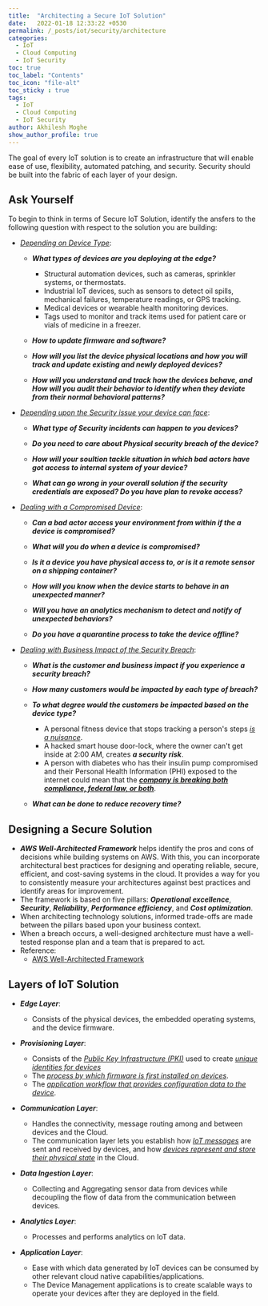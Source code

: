 ```yaml
---
title:  "Architecting a Secure IoT Solution"
date:   2022-01-18 12:33:22 +0530
permalink: /_posts/iot/security/architecture
categories:
  - IoT
  - Cloud Computing
  - IoT Security
toc: true
toc_label: "Contents"
toc_icon: "file-alt"
toc_sticky : true
tags:
  - IoT
  - Cloud Computing
  - IoT Security
author: Akhilesh Moghe
show_author_profile: true
---
```


The goal of every IoT solution is to create an infrastructure that will enable ease of use, flexibility, automated patching, and security. Security should be built into the fabric of each layer of your design.

## Ask Yourself
To begin to think in terms of Secure IoT Solution, identify the ansfers to the following question with respect to the solution you are building:
- *<u>Depending on Device Type</u>*:
  - __*What types of devices are you deploying at the edge?*__
    - Structural automation devices, such as cameras, sprinkler systems, or thermostats.
    - Industrial IoT devices, such as sensors to detect oil spills, mechanical failures, temperature readings, or GPS tracking. 
    - Medical devices or wearable health monitoring devices.
    - Tags used to monitor and track items used for patient care or vials of medicine in a freezer.

  - __*How to update firmware and software?*__

  - __*How will you list the device physical locations and how you will track and update existing and newly deployed devices?*__

  - __*How will you understand and track how the devices behave, and How will you audit their behavior to identify when they deviate from their normal behavioral patterns?*__

- *<u>Depending upon the Security issue your device can face</u>*:
  - __*What type of Security incidents can happen to you devices?*__
  
  - __*Do you need to care about Physical security breach of the device?*__

  - __*How will your soultion tackle situation in which bad actors have got access to internal system of your device?*__
  
  - __*What can go wrong in your overall solution if the security credentials are exposed? Do you have plan to revoke access?*__

- *<u>Dealing with a Compromised Device</u>*:
  - __*Can a bad actor access your environment from within if the a device is compromised?*__

  - __*What will you do when a device is compromised?*__

  - __*Is it a device you have physical access to, or is it a remote sensor on a shipping container?*__ 

  - __*How will you know when the device starts to behave in an unexpected manner?*__

  - __*Will you have an analytics mechanism to detect and notify of unexpected behaviors?*__

  - __*Do you have a quarantine process to take the device offline?*__

- *<u>Dealing with Business Impact of the Security Breach</u>*:
  - __*What is the customer and business impact if you experience a security breach?*__
  
  - __*How many customers would be impacted by each type of breach?*__

  - __*To what degree would the customers be impacted based on the device type?*__
    - A personal fitness device that stops tracking a person's steps *<u>is a nuisance</u>*.
    - A hacked smart house door-lock, where the owner can't get inside at 2:00 AM, creates __*a security risk*__.
    - A person with diabetes who has their insulin pump compromised and their Personal Health Information (PHI) exposed to the internet could mean that the __*<u>company is breaking both compliance, federal law, or both</u>*__. 

  - __*What can be done to reduce recovery time?*__


## Designing a Secure Solution
- __*AWS Well-Architected Framework*__ helps identify the pros and cons of decisions while building systems on AWS. With this, you can incorporate architectural best practices for designing and operating reliable, secure, efficient, and cost-saving systems in the cloud. It provides a way for you to consistently measure your architectures against best practices and identify areas for improvement.
- The framework is based on five pillars: __*Operational excellence*__, __*Security*__, __*Reliability*__, __*Performance efficiency*__, and __*Cost optimization*__.
- When architecting technology solutions, informed trade-offs are made between the pillars based upon your business context.
- When a breach occurs, a well-designed architecture must have a well-tested response plan and a team that is prepared to act.
- Reference:
  - [AWS Well-Architected Framework](https://docs.aws.amazon.com/wellarchitected/latest/framework/welcome.html)

## Layers of IoT Solution
- __*Edge Layer*__:
  - Consists of the physical devices, the embedded operating systems, and the device firmware.

- __*Provisioning Layer*__:
  - Consists of the *<u>Public Key Infrastructure (PKI)</u>* used to create *<u>unique identities for devices</u>*
  - The *<u>process by which firmware is first installed on devices</u>*.
  - The *<u>application workflow that provides configuration data to the device</u>*.
  
- __*Communication Layer*__:
  - Handles the connectivity, message routing among and between devices and the Cloud.
  - The communication layer lets you establish how *<u>IoT messages</u>* are sent and received by devices, and how *<u>devices represent and store their physical state</u>* in the Cloud.
  
- __*Data Ingestion Layer*__:
  - Collecting and Aggregating sensor data from devices while decoupling the flow of data from the communication between devices.

- __*Analytics Layer*__:
  - Processes and performs analytics on IoT data.
  
- __*Application Layer*__:
  - Ease with which data generated by IoT devices can be consumed by other relevant cloud native capabilities/applications.
  - The Device Management applications is to create scalable ways to operate your devices after they are deployed in the field.
  

